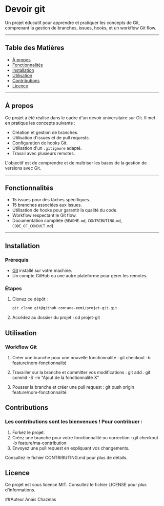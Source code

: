 # Devoir git

Un projet éducatif pour apprendre et pratiquer les concepts de Git, comprenant la gestion de branches, issues, hooks, et un workflow Git flow.

---

## Table des Matières
- [À propos](#à-propos)
- [Fonctionnalités](#fonctionnalités)
- [Installation](#installation)
- [Utilisation](#utilisation)
- [Contributions](#contributions)
- [Licence](#licence)

---

## À propos
Ce projet a été réalisé dans le cadre d'un devoir universitaire sur Git. Il met en pratique les concepts suivants :
- Création et gestion de branches.
- Utilisation d'issues et de pull requests.
- Configuration de hooks Git.
- Utilisation d'un `.gitignore` adapté.
- Travail avec plusieurs remotes.

L'objectif est de comprendre et de maîtriser les bases de la gestion de versions avec Git.

---

## Fonctionnalités
- 15 issues pour des tâches spécifiques.
- 15 branches associées aux issues.
- Utilisation de hooks pour garantir la qualité du code.
- Workflow respectant le Git flow.
- Documentation complète (`README.md`, `CONTRIBUTING.md`, `CODE_OF_CONDUCT.md`).

---

## Installation
### Prérequis
- [Git](https://git-scm.com/) installé sur votre machine.
- Un compte GitHub ou une autre plateforme pour gérer les remotes.

### Étapes
1. Clonez ce dépôt :
   ```bash
   git clone git@github.com:ana-eemi/projet-git.git

2. Accédez au dossier du projet :
   cd projet-git

## Utilisation
### Workflow Git
1. Créer une branche pour une nouvelle fonctionnalité :
   git checkout -b feature/nom-fonctionnalité

2. Travailler sur la branche et committer vos modifications :
   git add .
   git commit -S -m "Ajout de la fonctionnalité X"

3. Pousser la branche et créer une pull request :
   git push origin feature/nom-fonctionnalité

## Contributions
### Les contributions sont les bienvenues ! Pour contribuer :

1. Forkez le projet.
2. Créez une branche pour votre fonctionnalité ou correction :
   git checkout -b feature/ma-contribution
3. Envoyez une pull request en expliquant vos changements.

Consultez le fichier CONTRIBUTING.md pour plus de détails.

## Licence
Ce projet est sous licence MIT. Consultez le fichier LICENSE pour plus d’informations.

##Auteur
Anaïs Chazelas
